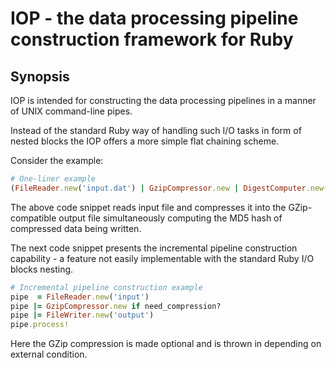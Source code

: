 # IOP - the data processing pipeline construction framework for Ruby

## Synopsis

IOP is intended for constructing the data processing pipelines in a manner of UNIX command-line pipes.

Instead of the standard Ruby way of handling such I/O tasks in form of nested blocks the IOP offers a more simple flat chaining scheme.

Consider the example:
```ruby
# One-liner example
(FileReader.new('input.dat') | GzipCompressor.new | DigestComputer.new(MD5.new) | FileWriter.new('output.dat.gz')).process!
```

The above code snippet reads input file and compresses it into the GZip-compatible output file simultaneously computing the MD5 hash of compressed data being written.

The next code snippet presents the incremental pipeline construction capability - a feature not easily implementable with the standard Ruby I/O blocks nesting.

```ruby
# Incremental pipeline construction example
pipe  = FileReader.new('input')
pipe |= GzipCompressor.new if need_compression?
pipe |= FileWriter.new('output')
pipe.process!
```

Here the GZip compression is made optional and is thrown in depending on external condition. 